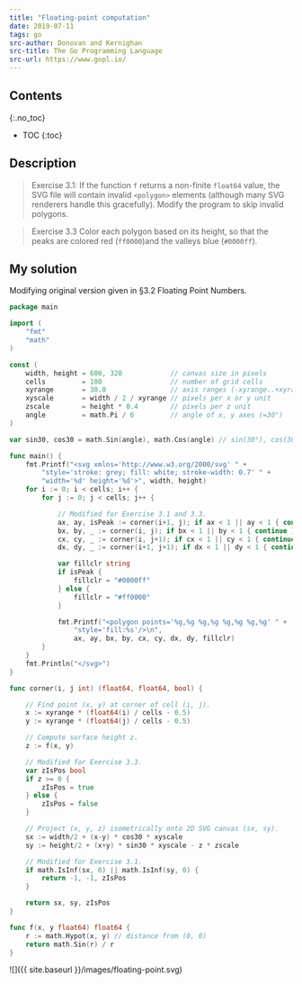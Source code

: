 ```yaml
---
title: "Floating-point computation"
date: 2019-07-11
tags: go
src-author: Donovan and Kernighan
src-title: The Go Programming Language
src-url: https://www.gopl.io/
---
```


## Contents
{:.no_toc}

* TOC
{:toc}

## Description

> Exercise 3.1: If the function `f` returns a non-finite `float64` value,
> the SVG file will contain invalid `<polygon>` elements (although many
> SVG renderers handle this gracefully). Modify the program to skip 
> invalid polygons.

> Exercise 3.3 Color each polygon based on its height, so that the peaks
> are colored red (`ff0000`)and the valleys blue (`#0000ff`).


## My solution

Modifying original version given in §3.2 Floating Point Numbers.

```go
package main

import (
    "fmt"
    "math"
)

const (
    width, height = 600, 320            // canvas size in pixels
    cells         = 100                 // number of grid cells
    xyrange       = 30.0                // axis ranges (-xyrange..+xyrange)
    xyscale       = width / 2 / xyrange // pixels per x or y unit
    zscale        = height * 0.4        // pixels per z unit
    angle         = math.Pi / 6         // angle of x, y axes (=30°)
)

var sin30, cos30 = math.Sin(angle), math.Cos(angle) // sin(30°), cos(30°)

func main() {
    fmt.Printf("<svg xmlns='http://www.w3.org/2000/svg' " +
        "style='stroke: grey; fill: white; stroke-width: 0.7' " +
        "width='%d' height='%d'>", width, height)
    for i := 0; i < cells; i++ {
        for j := 0; j < cells; j++ {

            // Modified for Exercise 3.1 and 3.3.
            ax, ay, isPeak := corner(i+1, j); if ax < 1 || ay < 1 { continue }
            bx, by, _ := corner(i, j); if bx < 1 || by < 1 { continue }
            cx, cy, _ := corner(i, j+1); if cx < 1 || cy < 1 { continue }
            dx, dy, _ := corner(i+1, j+1); if dx < 1 || dy < 1 { continue }

            var fillclr string
            if isPeak {
                fillclr = "#0000ff"
            } else {
                fillclr = "#ff0000"
            }

            fmt.Printf("<polygon points='%g,%g %g,%g %g,%g %g,%g' " +
                "style='fill:%s'/>\n",
                ax, ay, bx, by, cx, cy, dx, dy, fillclr)
        }
    }
    fmt.Println("</svg>")
}

func corner(i, j int) (float64, float64, bool) {

    // Find point (x, y) at corner of cell (i, j).
    x := xyrange * (float64(i) / cells - 0.5)
    y := xyrange * (float64(j) / cells - 0.5)

    // Compute surface height z.
    z := f(x, y)

    // Modified for Exercise 3.3.
    var zIsPos bool
    if z >= 0 {
        zIsPos = true
    } else {
        zIsPos = false
    }

    // Project (x, y, z) isometrically onto 2D SVG canvas (sx, sy).
    sx := width/2 + (x-y) * cos30 * xyscale
    sy := height/2 + (x+y) * sin30 * xyscale - z * zscale

    // Modified for Exercise 3.1.
    if math.IsInf(sx, 0) || math.IsInf(sy, 0) {
        return -1, -1, zIsPos
    }

    return sx, sy, zIsPos
}

func f(x, y float64) float64 {
    r := math.Hypot(x, y) // distance from (0, 0)
    return math.Sin(r) / r
}

```

![]({{ site.baseurl }}/images/floating-point.svg)
